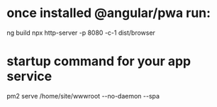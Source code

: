 # once installed @angular/pwa run:

ng build
npx http-server -p 8080 -c-1 dist/browser

# startup command for your app service

pm2 serve /home/site/wwwroot --no-daemon --spa

